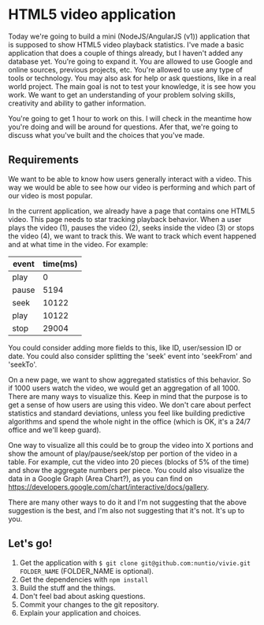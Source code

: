 #  HTML5 video application
Today we're going to build a mini (NodeJS/AngularJS (v1)) application that is supposed to show HTML5 video playback statistics. I've made a basic application that does a couple of things already, but I haven't added any database yet. You're going to expand it. You are allowed to use Google and online sources, previous projects, etc. You're allowed to use any type of tools or technology. You may also ask for help or ask questions, like in a real world project. The main goal is not to test your knowledge, it is see how you work. We want to get an understanding of your problem solving skills, creativity and ability to gather information.

You're going to get 1 hour to work on this. I will check in the meantime how you're doing and will be around for questions. Afer that, we're going to discuss what you've built and the choices that you've made. 

## Requirements
We want to be able to know how users generally interact with a video. This way we would be able to see how our video is performing and which part of our video is most popular.

In the current application, we already have a page that contains one HTML5 video. This page needs to star tracking playback behavior. When a user plays the video (1), pauses the video (2), seeks inside the video (3) or stops the video (4), we want to track this. We want to track which event happened and at what time in the video. For example:

event | time(ms) 
-------|----------
play  | 0        
pause | 5194   
seek | 10122
play  | 10122     
stop  | 29004    

You could consider adding more fields to this, like ID, user/session ID or date.
You could also consider splitting the 'seek' event into 'seekFrom' and 'seekTo'.

On a new page, we want to show aggregated statistics of this behavior. So if 1000 users watch the video, we would get an aggregation of all 1000. There are many ways to visualize this. Keep in mind that the purpose is to get a sense of how users are using this video. We don't care about perfect statistics and standard deviations, unless you feel like building predictive algorithms and spend the whole night in the office (which is OK, it's a 24/7 office and we'll keep guard).

One way to visualize all this could be to group the video into X portions and show the amount of play/pause/seek/stop per portion of the video in a table. For example, cut the video into 20 pieces (blocks of 5% of the time) and show the aggregate numbers per piece. You could also visualize the data in a Google Graph (Area Chart?), as you can find on https://developers.google.com/chart/interactive/docs/gallery.

There are many other ways to do it and I'm not suggesting that the above suggestion is the best, and I'm also not suggesting that it's not. It's up to you.

## Let's go!
1. Get the application with `$ git clone git@github.com:nuntio/vivie.git FOLDER_NAME` (FOLDER_NAME is optional).
2. Get the dependencies with `npm install`
3. Build the stuff and the things.
4. Don't feel bad about asking questions.
5. Commit your changes to the git repository.
6. Explain your application and choices.
